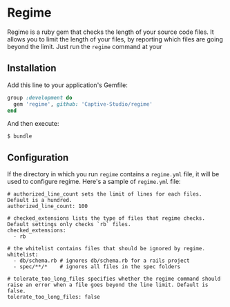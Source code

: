 # Regime
Regime is a ruby gem that checks the length of your source code files. It allows you to limit the length of your files, by reporting which files are going beyond the limit.
Just run the `regime` command at your 

## Installation

Add this line to your application's Gemfile:

```ruby
group :development do
  gem 'regime', github: 'Captive-Studio/regime'
end
```

And then execute:

    $ bundle


## Configuration
If the directory in which you run `regime` contains a `regime.yml` file, it will be used to configure regime.
Here's a sample of `regime.yml` file:

```YML
# authorized_line_count sets the limit of lines for each files. Default is a hundred.
authorized_line_count: 100

# checked_extensions lists the type of files that regime checks. Default settings only checks `rb` files.
checked_extensions:
  - rb

# the whitelist contains files that should be ignored by regime.
whitelist:
  - db/schema.rb # ignores db/schema.rb for a rails project
  - spec/**/*    # ignores all files in the spec folders
  
# tolerate_too_long_files specifies whether the regime command should raise an error when a file goes beyond the line limit. Default is false.
tolerate_too_long_files: false
```
